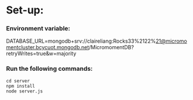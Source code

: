 # Set-up:

### Environment variable:
DATABASE_URL=mongodb+srv://claireliang:Rocks33%2122%21@micromomentcluster.bcycuot.mongodb.net/MicromomentDB?retryWrites=true&w=majority

### Run the following commands:
```
cd server
npm install
node server.js
```
